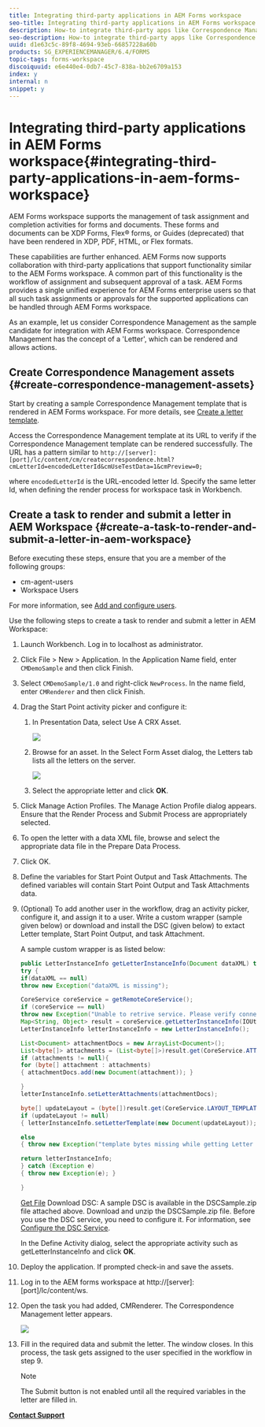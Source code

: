 ```yaml
---
title: Integrating third-party applications in AEM Forms workspace
seo-title: Integrating third-party applications in AEM Forms workspace
description: How-to integrate third-party apps like Correspondence Management in AEM Forms workspace.
seo-description: How-to integrate third-party apps like Correspondence Management in AEM Forms workspace.
uuid: d1e63c5c-89f8-4694-93eb-66857228a60b
products: SG_EXPERIENCEMANAGER/6.4/FORMS
topic-tags: forms-workspace
discoiquuid: e6e440e4-0db7-45c7-838a-bb2e6709a153
index: y
internal: n
snippet: y
---
```


# Integrating third-party applications in AEM Forms workspace{#integrating-third-party-applications-in-aem-forms-workspace}

AEM Forms workspace supports the management of task assignment and completion activities for forms and documents. These forms and documents can be XDP Forms, Flex® forms, or Guides (deprecated) that have been rendered in XDP, PDF, HTML, or Flex formats.

These capabilities are further enhanced. AEM Forms now supports collaboration with third-party applications that support functionality similar to the AEM Forms workspace. A common part of this functionality is the workflow of assignment and subsequent approval of a task. AEM Forms provides a single unified experience for AEM Forms enterprise users so that all such task assignments or approvals for the supported applications can be handled through AEM Forms workspace.

As an example, let us consider Correspondence Management as the sample candidate for integration with AEM Forms workspace. Correspondence Management has the concept of a 'Letter', which can be rendered and allows actions.

## Create Correspondence Management assets {#create-correspondence-management-assets}

Start by creating a sample Correspondence Management template that is rendered in AEM Forms workspace. For more details, see [Create a letter template](../../forms/using/create-letter.md).

Access the Correspondence Management template at its URL to verify if the Correspondence Management template can be rendered successfully. The URL has a pattern similar to `http://[server]:[port]/lc/content/cm/createcorrespondence.html?cmLetterId=encodedLetterId&cmUseTestData=1&cmPreview=0;`

where `encodedLetterId` is the URL-encoded letter Id. Specify the same letter Id, when defining the render process for workspace task in Workbench.

<!--
Comment Type: draft

<p>Hidden heading: Create a task to view the external app</p>
-->

<!--
Comment Type: draft

<img captionBottom="Correspondence Management integration in AEM Forms workspace" imageRotate="0" src="assets/it_cmintegration.png" />
-->

<!--
Comment Type: draft

<ol>
<li><p>Add a process called CMTest to the application.</p> </li>
<li><p>Add an xdp (say ApplicationforLongTermCareServices.xdp) to the application and place it under CMDemoSample/CMDemoSample/1.0</p>  </li>
<li><p> Select ‘AssignTask’ from Activity Picker. A warning may appear asking you to change the process from short lived to long lived. Click Yes.</p>  </li>
<li><p>In ‘Initial User Selection’, select ‘Assign to specific user’ and add user (say Gloria Rios).</p> </li>
<li><p>In the ‘Presentation and Data’ tab’ for the asset, browse to ApplicationforLongTermCareServices.xdp added in step 2. This asset is a placeholder and will not be used in case of external application.</p> </li>
<li><p>Click ‘Manage Action Profiles’</p>  </li>
<li><p>Add a new Action Profile and name it CMTest</p>  </li>
<li><p>In Render Process, select the renderer you created, that is <br /> /CMDemoSample/1.0/CMRenderer.process</p> </li>
<li><p>Click OK. Render process properties are displayed as shown here:</p> <img imageRotate="0" src="assets/renderprocessproperties.png" /><p>Specify a letter Id for example /content/apps/cm/correspondence/letters/NoticeOfActionLetterWithoutPostProcess. This is the same letter Id that you created at the beginning of the exercise.</p> </li>
<li><p>Deploy the Application. Check in and save assets if prompted.</p> </li>
<li><p>Right click the CMTest process from Workbench and select Invoke.</p> </li>
<li><p>Log in to AEM Forms workspace <span class="code">http://[server]:[port]/lc/content/ws</span> as Gloria Rios, as specified in Step 4.</p>  </li>
<li><p>Open the task you had added. The Correspondence Management Letter should open up.</p>  </li>
<li><p>Fill in the required data and submit the letter. The window should close. Any Correspondence Management post-process activity associated with the letter is invoked.</p> </li>
</ol>
-->

<!--
Comment Type: draft

<p>Hidden heading: Create Custom Render/Submit Process</p>
-->

<!--
Comment Type: draft

<p>The custom render/submit process let you use the data specified in 'Assign Task' operation. The process interprets the location of the form template and data and returns it appropriately to the workspace client.</p>
<p>Use the following steps to create a custom renderer:</p>
<p> </p>
-->

<!--
Comment Type: draft

<ol>
<li><p>Launch Workbench. Log in to localhost as administrator.</p>  </li>
<li><p>Click File &gt; New &gt; Application. In the Application Name field, enter <span class="code">CMDemoSample</span> and then click Finish.</p> </li>
<li><p>Select <span class="code">CMDemoSample/1.0</span> and right-click <span class="code">NewProcess</span>. In the name field, enter <span class="code">CMRenderer</span> and then click Finish.</p> </li>
<li><p>Drag the Activity Picker and add the Set Value Operation.</p> </li>
<li><p>Create an output variable <span class="code">runtimeMap</span> of type ‘map’ and subtype ‘object’ (WorkflowDSC &gt; object).</p> </li>
<li><p>Add mappings as shown here.</p>
<table border="1" cellpadding="1" cellspacing="0" width="100%">
<tbody>
<tr>
<td style="text-align: center;"><strong>Location</strong></td>
<td style="text-align: center;"><strong>Expression</strong></td>
<td> </td>
</tr>
<tr>
<td>/process_data/runtimeMap[@id="hint:externalAppForm"]<br /> </td>
<td>true()<br /> </td>
<td>Denotes if the application is an external application. Value in this field is mandatory for successful integration.<br /> </td>
</tr>
<tr>
<td>/process_data/runtimeMap[@id="externalAppFormUrl"]<br /> </td>
<td>concat('/lc/content/cm/createcorrespondence.html?cmLetterId=',/process_data/@letterId,'&cmUseTestData=1&cmPreview=0&cmLcWorkspace=1')<br /> </td>
<td>Complete URL, which when loaded in workspace client iframe, renders the external application form user interface.</td>
</tr>
<tr>
<td>/process_data/runtimeMap[@id="externalAppFormType"]</td>
<td>'text/html'</td>
<td>Optional. Denotes the external app content type. Not in use currently. Meant for any possible future enhancements (Default: text/html)<br /> </td>
</tr>
<tr>
<td>/process_data/runtimeMap[@id="hideACLActions"]</td>
<td><br /> true()</td>
<td>Optional. If true, hides actions such as forward, reject, and share from the user interface (Default: false)</td>
</tr>
<tr>
<td>/process_data/runtimeMap[@id="hideDirectActions"]</td>
<td>false()</td>
<td>Optional. If true, hides actions such as submit and save from the user interface (Default: false)<br /> </td>
</tr>
<tr>
<td>/process_data/runtimeMap[@id="cancelMessage"]</td>
<td>'submitCancel'</td>
<td>Optional. Message from third-party app to notify workspace to cancel the task (that is, close without save/submit). (Default: cancel)</td>
</tr>
<tr>
<td>/process_data/runtimeMap[@id="errorMessage"]</td>
<td>'submitFault'</td>
<td>Optional. Message from third-party app to notify workspace that an error occurred. (Default: error)</td>
</tr>
<tr>
<td>/process_data/runtimeMap[@id="successMessage"]</td>
<td>'submitSuccess'</td>
<td>Optional. Message from third-party app to workspace that an event has occurred successfully. (Default: submit)</td>
</tr>
<tr>
<td>/process_data/runtimeMap[@id="actionEnabledMessage"]</td>
<td>'actionChanged'<br /> </td>
<td>Optional. Message from third-party app to notify workspace whether to enable a direct action button. The third-party app is required to send a payload (true/false).</td>
</tr>
<tr>
<td>/process_data/runtimeMap[@id="externalAppName"]</td>
<td>'ccrSwf'<br /> </td>
<td>Optional. Id of the embed tag of the third-party application. (Default 'ccrSwf')</td>
</tr>
</tbody>
</table> </li>
<li><p>Drag the Activity Picker to add an Execute Script Operation.</p> </li>
<li><p>Add the following script:</p> <p><span class="code">import java.util.Map;</span></p> <p><span class="code">import java.util.HashMap;</span></p> <p><span class="code">Map runtimeMap = patExecContext.getProcessDataMapValue("runtimeMap");</span></p> <p><span class="code">Map routeActionMap = new HashMap();</span></p> <p><span class="code">routeActionMap.put("complete","Submit");</span></p> <p><span class="code">routeActionMap.put("Approve","Submit");</span></p> <p><span class="code">routeActionMap.put("Reject","Submit");</span></p> <p><span class="code">runtimeMap.put("routeActionMap",routeActionMap);</span></p> <p><span class="code">patExecContext.setProcessDataMapValue("runtimeMap",runtimeMap);</span></p> <p>This maps the user actions defined for the task with the third-party application actions. If no user action is defined for the task, ‘complete’ is used. Otherwise, the named actions are used. Since a render service is orchestration-agnostic, map all possible user actions (across processes) to the corresponding third-party app actions.</p> </li>
<li><p> Add another variable to the application named letterId of type string. Mark it as input and required </p>  
<note>
<p>Correspondence Management does not have a requirement of custom submit process as Correspondence Management submit takes care of the post process requirements. For other applications, a custom submit can be created for the additional requirements.</p>
</note></li>
</ol>
-->

## Create a task to render and submit a letter in AEM Workspace {#create-a-task-to-render-and-submit-a-letter-in-aem-workspace}

Before executing these steps, ensure that you are a member of the following groups:

* cm-agent-users
* Workspace Users

For more information, see [Add and configure users](../../forms/using/admin-help/adding-configuring-users.md).

Use the following steps to create a task to render and submit a letter in AEM Workspace:

1. Launch Workbench. Log in to localhost as administrator.
1. Click File > New > Application. In the Application Name field, enter `CMDemoSample` and then click Finish.
1. Select `CMDemoSample/1.0` and right-click `NewProcess`. In the name field, enter `CMRenderer` and then click Finish.
1. Drag the Start Point activity picker and configure it:

    1. In Presentation Data, select Use A CRX Asset.
    
       ![](assets/useacrxasset.png)

    1. Browse for an asset. In the Select Form Asset dialog, the Letters tab lists all the letters on the server.
    
       ![](assets/lettertab.png)

    1. Select the appropriate letter and click **OK**.

1. Click Manage Action Profiles. The Manage Action Profile dialog appears. Ensure that the Render Process and Submit Process are appropriately selected.
1. To open the letter with a data XML file, browse and select the appropriate data file in the Prepare Data Process. 
1. Click OK.
1. Define the variables for Start Point Output and Task Attachments. The defined variables will contain Start Point Output and Task Attachments data. 
1. (Optional) To add another user in the workflow, drag an activity picker, configure it, and assign it to a user. Write a custom wrapper (sample given below) or download and install the DSC (given below) to extact Letter template, Start Point Output, and task Attachment.

   A sample custom wrapper is as listed below:

   ```java
   public LetterInstanceInfo getLetterInstanceInfo(Document dataXML) throws Exception {
   try {
   if(dataXML == null)
   throw new Exception("dataXML is missing");
   
   CoreService coreService = getRemoteCoreService();
   if (coreService == null)
   throw new Exception("Unable to retrive service. Please verify connection details.");
   Map<String, Object> result = coreService.getLetterInstanceInfo(IOUtils.toString(dataXML.getInputStream(), "UTF-8"));
   LetterInstanceInfo letterInstanceInfo = new LetterInstanceInfo();
   
   List<Document> attachmentDocs = new ArrayList<Document>();
   List<byte[]> attachments = (List<byte[]>)result.get(CoreService.ATTACHMENT_KEY);
   if (attachments != null){
   for (byte[] attachment : attachments)
   { attachmentDocs.add(new Document(attachment)); }
   
   }
   letterInstanceInfo.setLetterAttachments(attachmentDocs);
   
   byte[] updateLayout = (byte[])result.get(CoreService.LAYOUT_TEMPLATE_KEY);
   if (updateLayout != null)
   { letterInstanceInfo.setLetterTemplate(new Document(updateLayout)); }
   
   else
   { throw new Exception("template bytes missing while getting Letter instance Info."); }
   
   return letterInstanceInfo;
   } catch (Exception e)
   { throw new Exception(e); }
   
   }
   
   ```

   [Get File](assets/dscsample.zip)
   Download DSC: A sample DSC is available in the DSCSample.zip file attached above. Download and unzip the DSCSample.zip file. Before you use the DSC service, you need to configure it. For information, see [Configure the DSC Service](../../forms/using/add-action-button-in-create-correspondence-ui.md#p-configure-the-dsc-service-p).

   In the Define Activity dialog, select the appropriate activity such as getLetterInstanceInfo and click **OK**.

1. Deploy the application. If prompted check-in and save the assets.
1. Log in to the AEM forms workspace at http://[server]:[port]/lc/content/ws.
1. Open the task you had added, CMRenderer. The Correspondence Management letter appears.

   ![](assets/cminworkspace.png)

1. Fill in the required data and submit the letter. The window closes. In this process, the task gets assigned to the user specified in the workflow in step 9.

   >[!NOTE]
   >
   >The Submit button is not enabled until all the required variables in the letter are filled in.

[**Contact Support**](https://www.adobe.com/account/sign-in.supportportal.html)

<!--
<related-links>
<a href="../../forms/using/introduction-customizing-html-workspace.md">Introduction to Customizing AEM Forms workspace</a>
<a href="../../forms/using/generic-steps-html-workspace-customization.md">Generic steps for AEM Forms workspace customization</a>
<a href="../../forms/using/tasks-organizational-hierarchy-using-manager.md">Managing tasks in an organizational hierarchy using Manager View</a>
<a href="../../forms/using/integrating-correspondence-management-html-workspace.md">Integrating Correspondence Management in AEM Forms workspace</a>
<a href="../../forms/using/single-sign-timeout-handlers.md">Single Sign On and timeout handlers</a>
<a href="../../forms/using/displaying-user-avatar.md">Displaying the user avatar</a>
<a href="../../forms/using/displaying-information-task-summary-pane.md">Displaying information in the Task Summary pane</a>
<a href="../../forms/using/changing-organization-logo-branding.md">Changing the organization logo</a>
<a href="../../forms/using/changing-color-scheme-interface.md">Changing the color scheme of the interface</a>
<a href="../../forms/using/changing-font-interface.md">Changing the font on the interface</a>
<a href="../../forms/using/changing-locale-user-interface.md">Changing the locale of the user interface</a>
<a href="../../forms/using/customizing-error-dialogs.md">Customizing error dialogs</a>
<a href="../../forms/using/customizing-tabs-task.md">Customizing tabs for a task</a>
<a href="../../forms/using/customizing-task-actions.md">Customizing Task Actions</a>
<a href="../../forms/using/customizing-listing-process-instances.md">Customizing the listing of process instances</a>
<a href="../../forms/using/customizing-task-details-page.md">Customizing the task Details page</a>
<a href="../../forms/using/display-additional-data-in-todo-list.md">Displaying additional data in ToDo list</a>
<a href="../../forms/using/getting-task-variables-summary-url.md">Getting Task Variables in Summary URL</a>
<a href="../../forms/using/images-route-actions.md">Images for Route Actions</a>
<a href="../../forms/using/creating-new-login-screen.md">Creating a new login screen</a>
<a href="../../forms/using/minification-javascript-files.md">Minification of the JavaScript files</a>
<a href="../../forms/using/sorting-tracking-tables-add-columns.md">Sorting of Tracking tables and adding more columns</a>
<a href="../../forms/using/updating-link-help-documentation.md">Updating the link to the documentation</a>
<a href="../../forms/using/two-html-workspace-instances-one.md">Hosting two AEM Forms workspace instances on one server</a>
</related-links>
-->


